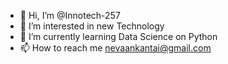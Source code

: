- 👋 Hi, I’m @Innotech-257
- 👀 I’m interested in new Technology
- 🌱 I’m currently learning Data Science on Python
- 📫 How to reach me nevaankantai@gmail.com


<!---
Innotech-257/Innotech-257 is a ✨ special ✨ repository because its `README.md` (this file) appears on your GitHub profile.
You can click the Preview link to take a look at your changes.
--->
